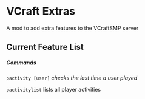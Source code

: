 # VCraft Extras

A mod to add extra features to the VCraftSMP server

## Current Feature List

##### Commands

```pactivity [user]``` *checks the last time a user played*

```pactivitylist``` lists all player activities
